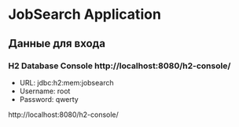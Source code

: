 # JobSearch Application

## Данные для входа

### H2 Database Console http://localhost:8080/h2-console/
- URL: jdbc:h2:mem:jobsearch
- Username: root
- Password: qwerty

http://localhost:8080/h2-console/